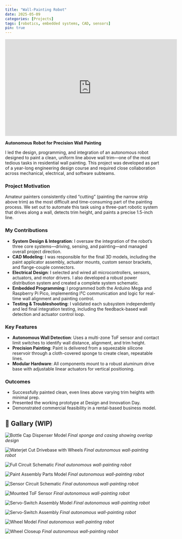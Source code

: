 ```yaml
---
title: "Wall-Painting Robot"
date: 2025-05-09
categories: [Projects]
tags: [robotics, embedded systems, CAD, sensors]
pin: true
---
```


<iframe width="560" height="315" 
  src="https://www.youtube.com/embed/Ak9Btrw5SCo" 
  title="YouTube video player" 
  frameborder="0" 
  allow="accelerometer; autoplay; clipboard-write; encrypted-media; gyroscope; picture-in-picture" 
  allowfullscreen></iframe>

**Autonomous Robot for Precision Wall Painting**

I led the design, programming, and integration of an autonomous robot designed to paint a clean, uniform line above wall trim—one of the most tedious tasks in residential wall painting. This project was developed as part of a year-long engineering design course and required close collaboration across mechanical, electrical, and software subteams.

### Project Motivation

Amateur painters consistently cited “cutting” (painting the narrow strip above trim) as the most difficult and time-consuming part of the painting process. We set out to automate this task using a three-part robotic system that drives along a wall, detects trim height, and paints a precise 1.5-inch line.

### My Contributions

- **System Design & Integration**: I oversaw the integration of the robot’s three core systems—driving, sensing, and painting—and managed overall project direction.
- **CAD Modeling**: I was responsible for the final 3D models, including the paint applicator assembly, actuator mounts, custom sensor brackets, and flange-couple connectors.
- **Electrical Design**: I selected and wired all microcontrollers, sensors, actuators, and motor drivers. I also developed a robust power distribution system and created a complete system schematic.
- **Embedded Programming**: I programmed both the Arduino Mega and Raspberry Pi Pico, implementing I²C communication and logic for real-time wall alignment and painting control.
- **Testing & Troubleshooting**: I validated each subsystem independently and led final integration testing, including the feedback-based wall detection and actuator control loop.

### Key Features

- **Autonomous Wall Detection**: Uses a multi-zone ToF sensor and contact limit switches to identify wall distance, alignment, and trim height.
- **Precision Painting**: Paint is delivered from a squeezable silicone reservoir through a cloth-covered sponge to create clean, repeatable lines.
- **Modular Hardware**: All components mount to a robust aluminum drive base with adjustable linear actuators for vertical positioning.

### Outcomes

- Successfully painted clean, even lines above varying trim heights with minimal prep.
- Presented the working prototype at Design and Innovation Day.
- Demonstrated commercial feasibility in a rental-based business model.

## 📸 Gallary (WIP)

![Bottle Cap Dispenser Model](/assets/img/wall-painting-robot/bottle-cap-dispenser.JPG)
*Final sponge and casing showing overlap design*

![Waterjet Cut Drivebase with Wheels](/assets/img/wall-painting-robot/drivebase-and-wheels.JPG)
*Final autonomous wall-painting robot*

![Full Circuit Schematic](/assets/img/wall-painting-robot/full-circuit.png)
*Final autonomous wall-painting robot*

![Paint Assembly Parts Model](/assets/img/wall-painting-robot/paint-assembly.JPG)
*Final autonomous wall-painting robot*

![Sensor Circuit Schematic](/assets/img/wall-painting-robot/sensor-circuit.png)
*Final autonomous wall-painting robot*

![Mounted ToF Sensor](/assets/img/wall-painting-robot/sensor.jpg)
*Final autonomous wall-painting robot*

![Servo-Switch Assembly Model](/assets/img/wall-painting-robot/servo-assembly-render.JPG)
*Final autonomous wall-painting robot*

![Servo-Switch Assembly](/assets/img/wall-painting-robot/switch-assembly.png)
*Final autonomous wall-painting robot*

![Wheel Model](/assets/img/wall-painting-robot/wheel-closeup.JPG)
*Final autonomous wall-painting robot*

![Wheel Closeup](/assets/img/wall-painting-robot/wheel-closeup-real.jpg)
*Final autonomous wall-painting robot*